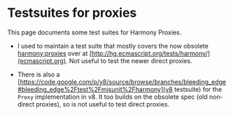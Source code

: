 Testsuites for proxies
======================

This page documents some test suites for Harmony Proxies.

  * I used to maintain a test suite that mostly covers the now obsolete [harmony:proxies](http://wiki.ecmascript.org/doku.php?id=harmony:proxies) over at [http://hg.ecmascript.org/tests/harmony/](ecmascript.org). Not useful to test the newer direct proxies.
  
  * There is also a [https://code.google.com/p/v8/source/browse/branches/bleeding_edge#bleeding_edge%2Ftest%2Fmjsunit%2Fharmony](v8 testsuite) for the `Proxy` implementation in v8. It too builds on the obsolete spec (old non-direct proxies), so is not useful to test direct proxies.
